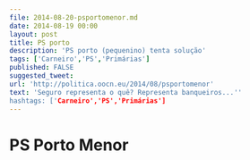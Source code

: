 ```yaml
---
file: 2014-08-20-psportomenor.md
date: 2014-08-19 00:00
layout: post
title: PS porto
description: 'PS porto (pequenino) tenta solução'
tags: ['Carneiro','PS','Primárias']
published: FALSE
suggested_tweet:
url: 'http://politica.oocn.eu/2014/08/psportomenor'
text: 'Seguro representa o quê? Representa banqueiros...''
hashtags: ['Carneiro','PS','Primárias']
---
```



PS Porto Menor
===

